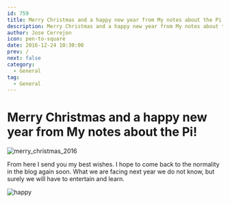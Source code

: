```yaml
---
id: 759
title: Merry Christmas and a happy new year from My notes about the Pi!
description: Merry Christmas and a happy new year from My notes about the Pi!
author: Jose Cerrejon
icon: pen-to-square
date: 2016-12-24 10:30:00
prev: /
next: false
category:
  - General
tag:
  - General
---
```


# Merry Christmas and a happy new year from My notes about the Pi!

![merry_christmas_2016](/images/2016/12/merry_christmas_2016.png)

From here I send you my best wishes. I hope to come back to the normality in the blog again soon. What we are facing next year we do not know, but surely we will have to entertain and learn.

![happy](/css/sm/happy.png)
